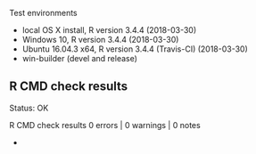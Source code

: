  Test environments
* local OS X install, R version 3.4.4 (2018-03-30)
* Windows 10, R version 3.4.4 (2018-03-30)
* Ubuntu 16.04.3 x64, R version 3.4.4 (Travis-CI) (2018-03-30)
* win-builder (devel and release)

## R CMD check results

Status: OK

R CMD check results
0 errors | 0 warnings | 0 notes


- 

